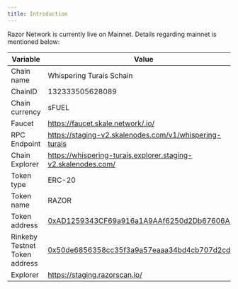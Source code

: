 ```yaml
---
title: Introduction
---
```


Razor Network is currently live on Mainnet. Details regarding mainnet is mentioned below:

| Variable                       | Value                                                                                                                                                            |
| ------------------------------ | ---------------------------------------------------------------------------------------------------------------------------------------------------------------- |
| Chain name                     | Whispering Turais Schain                                                                                                                                                     |
| ChainID                        | 132333505628089                                                                                                                                                        |
| Chain currency                 | sFUEL                                                                                                                                                            |
| Faucet                         | https://faucet.skale.network/.io/                                                                                                                                     |
| RPC Endpoint                   | https://staging-v2.skalenodes.com/v1/whispering-turais                                                                                                        |
| Chain Explorer                 | https://whispering-turais.explorer.staging-v2.skalenodes.com/                                                                                                 |
| Token type                     | ERC-20                                                                                                                                                           |
| Token name                     | RAZOR                                                                                                                                                            |
| Token address                  | [0xAD1259343CF69a916a1A9AAf6250d2Db67606A5D](https://whispering-turais.explorer.staging-v2.skalenodes.com/address/0xAD1259343CF69a916a1A9AAf6250d2Db67606A5D) |
| Rinkeby Testnet Token address |   [0x50de6856358cc35f3a9a57eaaa34bd4cb707d2cd](https://rinkeby.etherscan.io/address/0x50de6856358cc35f3a9a57eaaa34bd4cb707d2cd)                                            |
| Explorer                       | https://staging.razorscan.io/                                                                                                                                            |
